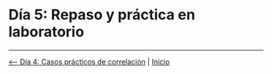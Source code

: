 # Día 5: Repaso y práctica en laboratorio

---

[⟵ Día 4: Casos prácticos de correlación](./04-Casos_Correlacion.md) | [Inicio](../README.md)
